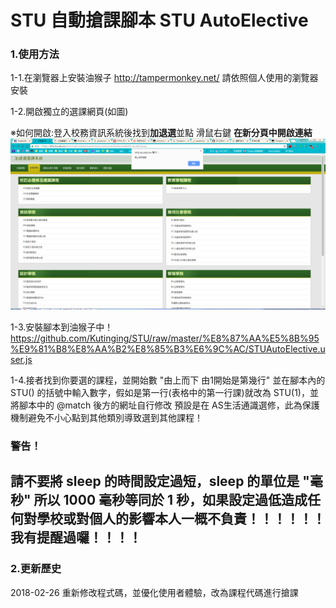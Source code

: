 # STU 自動搶課腳本 STU AutoElective

### 1.使用方法


1-1.在瀏覽器上安裝油猴子 http://tampermonkey.net/ 請依照個人使用的瀏覽器安裝

1-2.開啟獨立的選課網頁(如圖)  


※如何開啟:登入校務資訊系統後找到<strong>加退選</strong>並點 滑鼠右鍵 <strong>在新分頁中開啟連結</strong>
![image](https://github.com/Kutinging/STU/raw/master/imgs/AutoElective.png)

1-3.安裝腳本到油猴子中！https://github.com/Kutinging/STU/raw/master/%E8%87%AA%E5%8B%95%E9%81%B8%E8%AA%B2%E8%85%B3%E6%9C%AC/STUAutoElective.user.js

1-4.接者找到你要選的課程，並開始數 "由上而下 由1開始是第幾行" 並在腳本內的 STU() 的括號中輸入數字，假如是第一行(表格中的第一行課)就改為 STU(1)，並將腳本中的 @match 後方的網址自行修改 預設是在 AS生活通識選修，此為保護機制避免不小心點到其他類別導致選到其他課程！

### 警告！

## 請不要將 sleep 的時間設定過短，sleep 的單位是 "<strong>毫秒</strong>" 所以 1000 毫秒等同於 1 秒，如果設定過低造成任何對學校或對個人的影響本人一概不負責！！！！！！我有提醒過囉！！！！

### 2.更新歷史

2018-02-26 重新修改程式碼，並優化使用者體驗，改為課程代碼進行搶課  